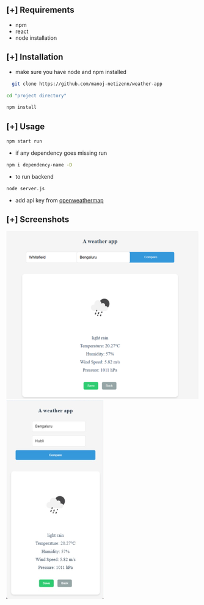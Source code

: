 ## [+] Requirements

- npm
- react
- node installation

## [+] Installation

- make sure you have node and npm installed

```bash
  git clone https://github.com/manoj-netizenn/weather-app
```

```bash
cd "project directory"
```

```bash
npm install
```

## [+] Usage

```bash
npm start run
```
- if any dependency goes missing run

```bash
npm i dependency-name -D
```
- to run backend

```bash
node server.js 
```
- add api key from <a href="https://openweathermap.org/">openweathermap</a>


## [+] Screenshots
 ![screenshot](https://github.com/manoj-netizenn/weather-app/blob/main/Screenshot%202025-05-02%20213641.png)
 ![screenshot](https://github.com/manoj-netizenn/weather-app/blob/main/Galaxy%20Note%209%20(2).png)



